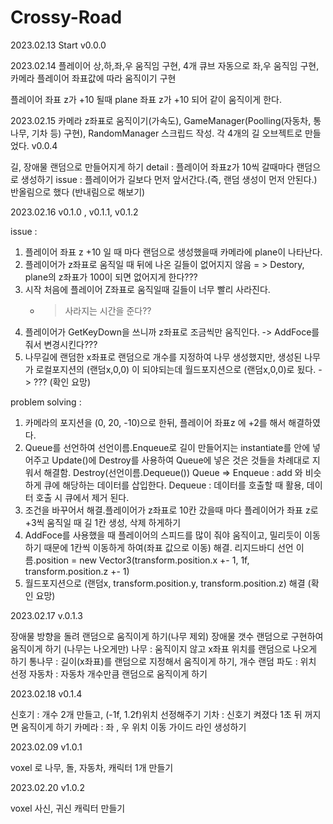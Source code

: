 # Crossy-Road

2023.02.13
Start v0.0.0

2023.02.14
플레이어 상,하,좌,우 움직임 구현, 4개 큐브 자동으로 좌,우 움직임 구현, 카메라 플레이어 좌표값에 따라 움직이기 구현

플레이어 좌표 z가 +10 될때 plane 좌표 z가 +10 되어 같이 움직이게 한다. 

2023.02.15
카메라 z좌표로 움직이기(가속도), GameManager(Poolling(자동차, 통나무, 기차 등) 구현), RandomManager 스크립드 작성. 각 4개의 길 오브젝트로 만들었다.
v0.0.4

길, 장애물 랜덤으로 만들어지게 하기
detail : 플레이어 좌표z가 10씩 갈때마다 랜덤으로 생성하기
issue : 플레이어가 길보다 먼저 앞서간다.(즉, 랜덤 생성이 먼저 안된다.)
        반올림으로 했다 (반내림으로 해보기)


2023.02.16
v0.1.0 , v0.1.1, v0.1.2


issue :

1. 플레이어 좌표 z +10 일 때 마다 랜덤으로 생성했을때 카메라에 plane이 나타난다.
2. 플레이어가 z좌표로 움직일 때 뒤에 나온 길들이 없어지지 않음 
    = > Destory, plane의 z좌표가 100이 되면 없어지게 한다???
3. 시작 처음에 플레이어 Z좌표로 움직일때 길들이 너무 빨리 사라진다.
    - > 사라지는 시간을 준다??
4. 플레이어가 GetKeyDown을 쓰니까 z좌표로 조금씩만 움직인다.
    -> AddFoce를 줘서 변경시킨다???
5. 나무길에 랜덤한 x좌표로 랜덤으로 개수를 지정하여 나무 생성했지만, 생성된 나무가 로컬포지션의 (랜덤x,0,0) 이 되야되는데 월드포지션으로 (랜덤x,0,0)로 됬다.
   -> ???  (확인 요망)




problem solving :

 1. 카메라의 포지션을 (0, 20, -10)으로 한뒤, 플레이어 좌표z 에 +2를 해서 해결하였다.
 2. Queue를 선언하여 선언이름.Enqueue로 길이 만들어지는 instantiate를 안에 넣어주고  Update()에 Destroy를 사용하여 Queue에 넣은 것은 것들을 차례대로 지워서 해결함. Destroy(선언이름.Dequeue())
        Queue => Enqueue : add 와 비슷하게 큐에 해당하는 데이터를 삽입한다.
                 Dequeue : 데이터를 호출할 때 활용, 데이터 호출 시 큐에서 제거 된다.
3. 조건을 바꾸어서 해결.플레이어가 z좌표로 10칸 갔을때 마다 플레이어가 좌표 z로 +3씩 움직일 때 길 1칸 생성, 삭제 하게하기
4. AddFoce를 사용했을 때 플레이어의 스피드를 많이 줘야 움직이고, 밀리듯이 이동하기 때문에 1칸씩 이동하게 하여(좌표 값으로 이동) 해결. 리지드바디 선언 이름.position = new Vector3(transform.position.x +- 1, 1f, transform.position.z +- 1)
5. 월드포지션으로 (랜덤x, transform.position.y, transform.position.z) 해결  (확인 요망)


2023.02.17
v.0.1.3

장애물 방향을 돌려 랜덤으로 움직이게 하기(나무 제외)
장애물 갯수 랜덤으로 구현하여 움직이게 하기 (나무는 나오게만)
나무 : 움직이지 않고 x좌표 위치를 랜덤으로 나오게 하기
통나무 : 길이(x좌표)를 랜덤으로 지정해서 움직이게 하기, 개수 랜덤
파도 : 위치 선정
자동차 : 자동차 개수만큼 랜덤으로 움직이게 하기


2023.02.18
v0.1.4

신호기 : 개수 2개 만들고, (-1f, 1.2f)위치 선정해주기 
기차 : 신호기 켜졌다 1초 뒤 꺼지면 움직이게 하기
카메라 :  좌 , 우  위치 이동 가이드 라인 생성하기



2023.02.09
v1.0.1

voxel 로 나무, 돌, 자동차, 캐릭터 1개 만들기

2023.02.20
v1.0.2

voxel 사신, 귀신 캐릭터 만들기

